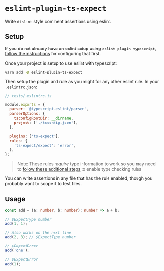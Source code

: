 # `eslint-plugin-ts-expect`

Write `dtslint` style comment assertions using eslint.

## Setup

If you do not already have an eslint setup using `eslint-plugin-typescript`, [follow the instructions](https://github.com/typescript-eslint/typescript-eslint/tree/master/packages/eslint-plugin#usage) for configuring that first.

Once your project is setup to use eslint with typescript:

```sh
yarn add -D eslint-plugin-ts-expect
```

Then setup the plugin and rule as you might for any other eslint rule.
In your `.eslintrc.json`:

```js
// tests/.eslintrc.js

module.exports = {
  parser: '@typescript-eslint/parser',
  parserOptions: {
    tsconfigRootDir: __dirname,
    project: ['./tsconfig.json'],
  },

  plugins: ['ts-expect'],
  rules: {
    'ts-expect/expect': 'error',
  },
};
```

> Note: These rules _require_ type information to work so you may need to [follow these additional steps](https://github.com/typescript-eslint/typescript-eslint/blob/master/docs/getting-started/linting/TYPED_LINTING.md#getting-started---linting-with-type-information) to enable type checking rules

You can write assertions in any file that has the rule enabled,
though you probably want to scope it to test files.

## Usage

```ts
const add = (a: number, b: number): number => a + b;

// $ExpectType number
add(1, 1);

// Also works on the next line
add(2, 3); // $ExpectType number

// $ExpectError
add('one');

// $ExpectError
add(1);
```
